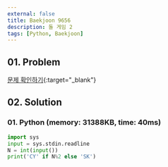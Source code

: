 ```yaml
---
external: false
title: Baekjoon 9656
description: 돌 게임 2
tags: [Python, Baekjoon]
---
```


## 01. Problem

[문제 확인하기](https://www.acmicpc.net/problem/9656){:target="_blank"}

## 02. Solution

### 01. Python (memory: 31388KB, time: 40ms)

```Python
import sys
input = sys.stdin.readline
N = int(input())
print('CY' if N%2 else 'SK')
```
